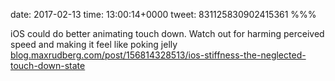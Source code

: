 date: 2017-02-13
time: 13:00:14+0000
tweet: 831125830902415361
%%%

iOS could do better animating touch down. Watch out for harming perceived speed and making it feel like poking jelly [blog.maxrudberg.com/post/156814328513/ios-stiffness-the-neglected-touch-down-state](http://blog.maxrudberg.com/post/156814328513/ios-stiffness-the-neglected-touch-down-state)

